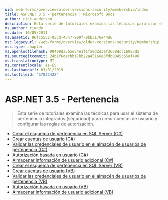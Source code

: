 ```yaml
---
uid: web-forms/overview/older-versions-security/membership/index
title: ASP.NET 3.5 - pertenencia | Microsoft Docs
author: rick-anderson
description: Esta serie de tutoriales examina las técnicas para usar el sistema de pertenencia integrados (seguridad) para crear cuentas de usuario y configurar las reglas de autorización.
ms.author: riande
ms.date: 10/05/2011
ms.assetid: 96fc5552-05cd-4547-909f-9bb3176e44d6
msc.legacyurl: /web-forms/overview/older-versions-security/membership
msc.type: chapter
ms.openlocfilehash: 99409da3b5e54e1f1fa0d2d3ef3668dcc16083d5
ms.sourcegitcommit: 24b1f6decbb17bb22a45166e5fdb0845c65af498
ms.translationtype: MT
ms.contentlocale: es-ES
ms.lasthandoff: 03/01/2019
ms.locfileid: "57023422"
---
```

<a name="aspnet-35---membership"></a>ASP.NET 3.5 - Pertenencia
====================
> Esta serie de tutoriales examina las técnicas para usar el sistema de pertenencia integrados (seguridad) para crear cuentas de usuario y configurar las reglas de autorización.


- [Crear el esquema de pertenencia en SQL Server (C#)](creating-the-membership-schema-in-sql-server-cs.md)
- [Crear cuentas de usuario (C#)](creating-user-accounts-cs.md)
- [Validar las credenciales de usuario en el almacén de usuarios de pertenencia (C#)](validating-user-credentials-against-the-membership-user-store-cs.md)
- [Autorización basada en usuario (C#)](user-based-authorization-cs.md)
- [Almacenar información de usuario adicional (C#)](storing-additional-user-information-cs.md)
- [Crear el esquema de pertenencia en SQL Server (VB)](creating-the-membership-schema-in-sql-server-vb.md)
- [Crear cuentas de usuario (VB)](creating-user-accounts-vb.md)
- [Validar las credenciales de usuario en el almacén de usuarios de pertenencia (VB)](validating-user-credentials-against-the-membership-user-store-vb.md)
- [Autorización basada en usuario (VB)](user-based-authorization-vb.md)
- [Almacenar información de usuario adicional (VB)](storing-additional-user-information-vb.md)
